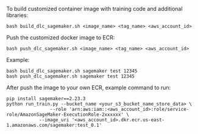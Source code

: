 To build customized container image with training code and additional libraries: 
	
	bash build_dlc_sagemaker.sh <image_name> <tag_name> <aws_account_id>	

Push the customized docker image to ECR:
	
	bash push_dlc_sagemaker.sh <image_name> <tag_name> <aws_account_id>	
	
Example:
	
	bash build_dlc_sagemaker.sh sagemaker test 12345
	bash push_dlc_sagemaker.sh sagemaker test 12345

After push the image to your own ECR, example command to run:
	
	pip install sagemaker==2.23.3
	python run_train.py --bucket_name <your_s3_bucket_name_store_data> \
		    	    --role 'arn:aws:iam::<aws_account_id>:role/service-role/AmazonSageMaker-ExecutionRole-2xxxxxx' \
		   	    --image_uri '<aws_account_id>.dkr.ecr.us-east-1.amazonaws.com/sagemaker:test_0.1'

